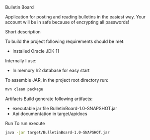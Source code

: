 Bulletin Board

Application for posting and reading bulletins in the easiest way. 
Your account will be in safe because of encrypting all passwords!   

Short description

To build the project following requirements should be met:
* Installed Oracle JDK 11

Internally I use:
* In memory h2 database for easy start 

To assemble JAR, in the project root directory run:
```bash
mvn clean package
```

Artifacts
Build generate following artifacts:
- executable jar file BulletinBoard-1.0-SNAPSHOT.jar
- Api documentation in target/apidocs

Run 
To run execute 
```bash
java -jar target/BulletinBoard-1.0-SNAPSHOT.jar
```
